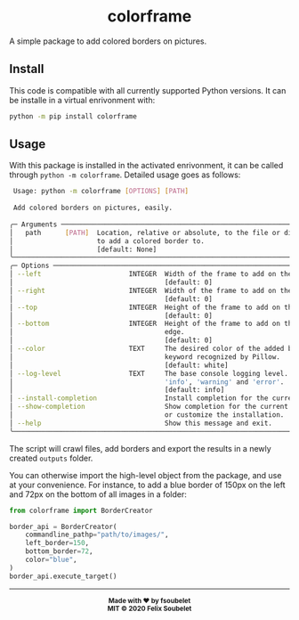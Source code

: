 <h1 align="center">
  <b>colorframe</b>
</h1>

A simple package to add colored borders on pictures.

## Install

This code is compatible with all currently supported Python versions.
It can be installe in a virtual enrivonment with:

```bash
python -m pip install colorframe
```

## Usage

With this package is installed in the activated enrivonment, it can be called through `python -m colorframe`.
Detailed usage goes as follows:

```bash
 Usage: python -m colorframe [OPTIONS] [PATH]                                              
                                                                                           
 Add colored borders on pictures, easily.                                                  
                                                                                           
╭─ Arguments ─────────────────────────────────────────────────────────────────────────────╮
│   path      [PATH]  Location, relative or absolute, to the file or directory of files   │
│                     to add a colored border to.                                         │
│                     [default: None]                                                     │
╰─────────────────────────────────────────────────────────────────────────────────────────╯
╭─ Options ───────────────────────────────────────────────────────────────────────────────╮
│ --left                      INTEGER  Width of the frame to add on the left image edge.  │
│                                      [default: 0]                                       │
│ --right                     INTEGER  Width of the frame to add on the right image edge. │
│                                      [default: 0]                                       │
│ --top                       INTEGER  Height of the frame to add on the top image edge.  │
│                                      [default: 0]                                       │
│ --bottom                    INTEGER  Height of the frame to add on the bottom image     │
│                                      edge.                                              │
│                                      [default: 0]                                       │
│ --color                     TEXT     The desired color of the added border. Should be a │
│                                      keyword recognized by Pillow.                      │
│                                      [default: white]                                   │
│ --log-level                 TEXT     The base console logging level. Can be 'debug',    │
│                                      'info', 'warning' and 'error'.                     │
│                                      [default: info]                                    │
│ --install-completion                 Install completion for the current shell.          │
│ --show-completion                    Show completion for the current shell, to copy it  │
│                                      or customize the installation.                     │
│ --help                               Show this message and exit.                        │
╰─────────────────────────────────────────────────────────────────────────────────────────╯
```

The script will crawl files, add borders and export the results in a newly created `outputs` folder.

You can otherwise import the high-level object from the package, and use at your convenience.
For instance, to add a blue border of 150px on the left and 72px on the bottom of all images in a folder:

```python
from colorframe import BorderCreator

border_api = BorderCreator(
    commandline_pathp="path/to/images/",
    left_border=150,
    bottom_border=72,
    color="blue",
)
border_api.execute_target()
```

---

<div align="center">
  <sub><strong>Made with ♥︎ by fsoubelet</strong></sub>
  <br>
  <sub><strong>MIT &copy 2020 Felix Soubelet</strong></sub>
</div>

